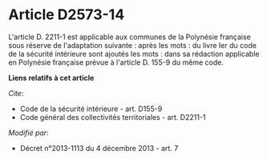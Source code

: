 # Article D2573-14

L'article D. 2211-1 est applicable aux communes de la Polynésie française sous réserve de l'adaptation suivante : après les
mots : du livre Ier du code de la sécurité intérieure sont ajoutés les mots : dans sa rédaction applicable en Polynésie
française prévue à l'article D. 155-9 du même code.

**Liens relatifs à cet article**

_Cite_:

  - Code de la sécurité intérieure - art. D155-9
  - Code général des collectivités territoriales - art. D2211-1

_Modifié par_:

  - Décret n°2013-1113 du 4 décembre 2013 - art. 7
